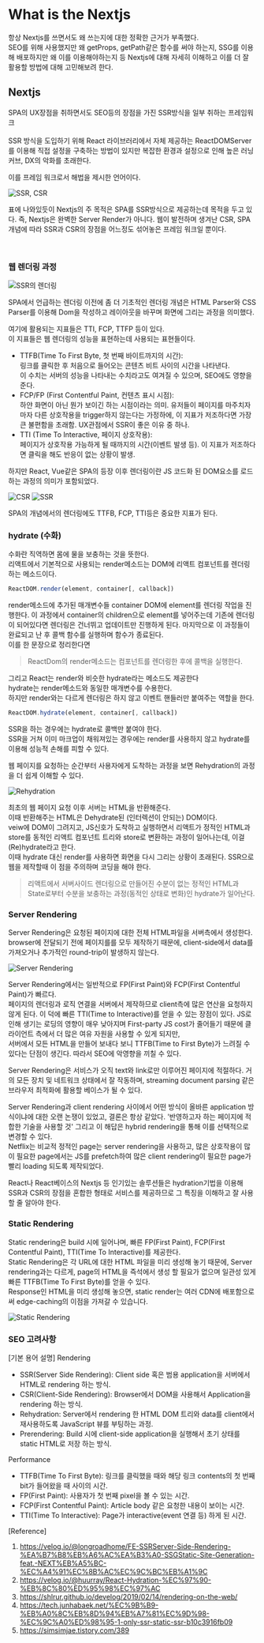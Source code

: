 # What is the Nextjs

항상 Nextjs를 쓰면서도 왜 쓰는지에 대한 정확한 근거가 부족했다.  
SEO를 위해 사용했지만 왜 getProps, getPath같은 함수를 써야 하는지, SSG를 이용해 배포하지만 왜 이를 이용해야하는지 등
Nextjs에 대해 자세히 이해하고 이를 더 잘 활용할 방법에 대해 고민해보려 한다.

## Nextjs

SPA의 UX장점을 취하면서도 SEO등의 장점을 가진 SSR방식을 일부 취하는 프레임워크  
<br />
SSR 방식을 도입하기 위해 React 라이브러리에서 자체 제공하는 ReactDOMServer를 이용해 직접 설정을 구축하는 방법이 있지만
복잡한 환경과 설정으로 인해 높은 러닝커브, DX의 악화를 초래한다.

이를 프레임 워크로서 해법을 제시한 언어이다.

![SSR, CSR](https://eumericano.s3.ap-northeast-2.amazonaws.com/dev/SSR%2CCSR.png "SSR, CSR")

표에 나와있듯이 Nextjs의 주 목적은 SPA를 SSR방식으로 제공하는데 목적을 두고 있다. 즉, Nextjs은 완벽한 Server Render가 아니다. 웹이 발전하며 생겨난 CSR, SPA개념에 따라 SSR과 CSR의 장점을 어느정도 섞어놓은 프레임 워크일 뿐이다.

<br />

### 웹 렌더링 과정

![SSR의 렌더링](https://eumericano.s3.ap-northeast-2.amazonaws.com/dev/SSR+Rendering.png "SSR의 렌더링")

SPA에서 언급하는 렌더링 이전에 좀 더 기초적인 렌더링 개념은 HTML Parser와 CSS Parser를 이용해 Dom을 작성하고 레이아웃을 바꾸며 화면에 그리는 과정을 의미했다.

여기에 활용되는 지표들은 TTI, FCP, TTFP 등이 있다.  
이 지표들은 웹 렌더링의 성능을 표현하는데 사용되는 표현들이다.

- TTFB(Time To First Byte, 첫 번째 바이트까지의 시간):  
  링크를 클릭한 후 처음으로 들어오는 콘텐츠 비트 사이의 시간을 나타낸다.  
  이 수치는 서버의 성능을 나타내는 수치라고도 여겨질 수 있으며, SEO에도 영향을 준다.
- FCP/FP (First Contentful Paint, 컨텐츠 표시 시점):  
  하얀 화면이 아닌 뭔가 보이긴 하는 시점이라는 의미. 유저들이 페이지를 마주치자마자 다른 상호작용을 trigger하지 않는다는 가정하에, 이 지표가 저조하다면 가장 큰 불편함을 초래함. UX관점에서 SSR이 좋은 이유 중 하나.
- TTI (Time To Interactive, 페이지 상호작용):  
  페이지가 상호작용 가능하게 될 때까지의 시간(이벤트 발생 등). 이 지표가 저조하다면 클릭을 해도 반응이 없는 상황이 발생.

하지만 React, Vue같은 SPA의 등장 이후 렌더링이란 JS 코드화 된 DOM요소를 로드하는 과정의 의미가 포함되었다.

![CSR](https://eumericano.s3.ap-northeast-2.amazonaws.com/dev/CSR.png "CSR")
![SSR](https://eumericano.s3.ap-northeast-2.amazonaws.com/dev/SSR.png "SSR")

SPA의 개념에서의 렌더링에도 TTFB, FCP, TTI등은 중요한 지표가 된다.

### hydrate (수화)

수화란 직역하면 몸에 물을 보충하는 것을 뜻한다.  
리액트에서 기본적으로 사용되는 render메소드는 DOM에 리액트 컴포넌트를 렌더링 하는 메소드이다.

```javascript
ReactDOM.render(element, container[, callback])
```

render메소드에 추가된 매개변수들 container DOM에 element를 렌더링 작업을 진행한다. 이 과정에서 container의 children으로 element를 넣어주는데 기존에 렌더링이 되어있다면 렌더링은 건너뛰고 업데이트만 진행하게 된다. 마지막으로 이 과정들이 완료되고 난 후 콜백 함수를 실행하며 함수가 종료된다.  
이를 한 문장으로 정리한다면

> ReactDom의 render메소드는 컴포넌트를 렌더링한 후에 콜백을 실행한다.

그리고 React는 render와 비슷한 hydrate라는 메소드도 제공한다  
hydrate는 render메소드와 동일한 매개변수를 수용한다.  
하지만 render와는 다르게 렌더링은 하지 않고 이벤트 핸들러만 붙여주는 역할을 한다.

```javascript
ReactDOM.hydrate(element, container[, callback])
```

SSR을 하는 경우에는 hydrate로 콜백만 붙여야 한다.  
SSR을 거쳐 이미 마크업이 채워져있는 경우에는 render를 사용하지 않고 hydrate를 이용해 성능적 손해를 피할 수 있다.

웹 페이지를 요청하는 순간부터 사용자에게 도착하는 과정을 보면 Rehydration의 과정을 더 쉽게 이해할 수 있다.

![Rehydration](https://eumericano.s3.ap-northeast-2.amazonaws.com/dev/rehydration.png "Rehydration")

최초의 웹 페이지 요청 이후 서버는 HTML을 반환해준다.  
이때 반환해주는 HTML은 Dehydrate된 (인터렉션이 안되는) DOM이다.  
veiw에 DOM이 그려지고, JS신호가 도착하고 실행하면서 리액트가 정적인 HTML과 store를 동적인 리액트 컴포넌트 트리와 store로 변환하는 과정이 일어나는데, 이걸 (Re)hydrate라고 한다.  
이때 hydrate 대신 render를 사용하면 화면을 다시 그리는 상황이 초래된다. SSR으로 웹을 제작할때 이 점을 주의하며 코딩을 해야 한다.

> 리액트에서 서버사이드 렌더링으로 만들어진 수분이 없는 정적인 HTML과 State로부터 수분을 보충하는 과정(동적인 상태로 변화)인 hydrate가 일어난다.

### Server Rendering

Server Rendering은 요청된 페이지에 대한 전체 HTML파일을 서버측에서 생성한다.  
browser에 전달되기 전에 페이지를를 모두 제작하기 때문에, client-side에서 data를 가져오거나 추가적인 round-trip이 발생하지 않는다.

![Server Rendering](https://eumericano.s3.ap-northeast-2.amazonaws.com/dev/server+rendering.png "Server Rendering")

Server Rendering에서는 일반적으로 FP(First Paint)와 FCP(First Contentful Paint)가 빠르다.  
페이지의 렌더링과 로직 연결을 서버에서 제작하므로 client측에 많은 연산을 요청하지 않게 된다.
이 덕에 빠른 TTI(Time to Interactive)를 얻을 수 있는 장점이 있다.
JS로 인해 생기는 로딩의 영향이 매우 낮아지며 First-party JS cost가 줄어들기 때문에 클라이언트 측에서 더 많은 여유 자원을 사용할 수 있게 되지만,  
서버에서 모든 HTML을 만들어 보내다 보니 TTFB(Time to First Byte)가 느려질 수 있다는 단점이 생긴다. 따라서 SEO에 악영향을 끼칠 수 있다.

Server Rendering은 서비스가 오직 text와 link로만 이루어진 페이지에 적절하다. 거의 모든 장치 및 네트워크 상태에서 잘 작동하며, streaming document parsing 같은 브라우저 최적화에 활용할 베이스가 될 수 있다.

Server Rendering과 client rendering 사이에서 어떤 방식이 올바른 application 방식이냐에 대한 오랜 논쟁이 있었고, 결론은 항상 같았다. '반영하고자 하는 페이지에 적합한 기술을 사용할 것' 그리고 이 해답은 hybrid rendering을 통해 이를 선택적으로 변경할 수 있다.  
Netflix는 비교적 정적인 page는 server rendering을 사용하고, 많은 상호작용이 많이 필요한 page에서는 JS를 prefetch하여 많은 client rendering이 필요한 page가 빨리 loading 되도록 제작되었다.

React나 React베이스의 Nextjs 등 인기있는 솔루션들은 hydration기법을 이용해 SSR과 CSR의 장점을 혼합한 형태로 서비스를 제공하므로 그 특징을 이해하고 잘 사용할 줄 알아야 한다.

### Static Rendering

Static rendering은 build 시에 일어나며, 빠른 FP(First Paint), FCP(First Contentful Paint), TTI(Time To Interactive)를 제공한다.  
Static Rendering은 각 URL에 대한 HTML 파일을 미리 생성해 놓기 때문에,
Server rendering과는 다르게, page의 HTML을 즉석에서 생성 할 필요가 없으며 일관성 있게 빠른 TTFB(Time To First Byte)를 얻을 수 있다.  
Response인 HTML을 미리 생성해 놓으면, static render는 여러 CDN에 배포함으로써 edge-caching의 이점을 가져갈 수 있습니다.

![Static Rendering](https://eumericano.s3.ap-northeast-2.amazonaws.com/dev/static+rendering.png "Static Rendering")

### SEO 고려사항

[기본 용어 설명]
Rendering

- SSR(Server Side Rendering): Client side 혹은 범용 application을 서버에서 HTML로 rendering 하는 방식.
- CSR(Client-Side Rendering): Browser에서 DOM을 사용해서 Application을 rendering 하는 방식.
- Rehydration: Server에서 rendering 한 HTML DOM 트리와 data를 client에서 재사용하도록 JavaScript 뷰를 부팅하는 과정.
- Prerendering: Build 시에 client-side application을 실행해서 초기 상태를 static HTML로 저장 하는 방식.

Performance

- TTFB(Time To First Byte): 링크를 클릭했을 때와 해당 링크 contents의 첫 번째 bit가 들어왔을 때 사이의 시간.
- FP(First Paint): 사용자가 첫 번째 pixel을 볼 수 있는 시간.
- FCP(First Contentful Paint): Article body 같은 요청한 내용이 보이는 시간.
- TTI(Time To Interactive): Page가 interactive(event 연결 등) 하게 된 시간.

[Reference]

1. https://velog.io/@longroadhome/FE-SSRServer-Side-Rendering-%EA%B7%B8%EB%A6%AC%EA%B3%A0-SSGStatic-Site-Generation-feat.-NEXT%EB%A5%BC-%EC%A4%91%EC%8B%AC%EC%9C%BC%EB%A1%9C
2. https://velog.io/@huurray/React-Hydration-%EC%97%90-%EB%8C%80%ED%95%98%EC%97%AC
3. https://shlrur.github.io/develog/2019/02/14/rendering-on-the-web/
4. https://tech.junhabaek.net/%EC%9B%B9-%EB%A0%8C%EB%8D%94%EB%A7%81%EC%9D%98-%EC%9C%A0%ED%98%95-1-only-ssr-static-ssr-b10c3916fb09
5. https://simsimjae.tistory.com/389
